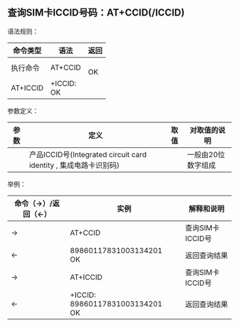 ## 查询SIM卡ICCID号码：AT+CCID(/ICCID)

语法规则：

| 命令类型 | 语法                  | 返回           |
| -------- | --------------------- | -------------- |
| 执行命令 | AT+CCID               | <iccid><br> OK |
| AT+ICCID | +ICCID:<iccid> <br>OK |                |

 

参数定义：

| 参数    | 定义                                                         | 取值 | 对取值的说明       |
| ------- | ------------------------------------------------------------ | ---- | ------------------ |
| <ICCID> | 产品ICCID号(Integrated circuit card identity , 集成电路卡识别码) |      | 一般由20位数字组成 |

 

举例：

| 命令（→）/返回（←） | 实例                               | 解释和说明       |
| ------------------- | ---------------------------------- | ---------------- |
| →                   | AT+CCID                            | 查询SIM卡ICCID号 |
| ←                   | 89860117831003134201<br>OK         | 返回查询结果     |
| →                   | AT+ICCID                           | 查询SIM卡ICCID号 |
| ←                   | +ICCID: 89860117831003134201<br>OK | 返回查询结果     |
